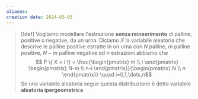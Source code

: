 ```yaml
---
aliases: 
creation date: 2024-03-03
---
```


> [!def]
> Vogliamo modellare l'estrazione **senza reinserimento** di palline, positive o negative, da un urna. Diciamo $X$ la variabile aleatoria che descrive le palline positive estratte in un urna con $N$ palline, $m$ palline positive, $N-m$ palline negative ed $n$ estrazioni abbiamo che
> $$ P \{ X = i \} = \frac{\begin{pmatrix}
> m \\
> i
> \end{pmatrix} \begin{pmatrix}
> N-m \\
> n-i
> \end{pmatrix}}{\begin{pmatrix}
> N \\
> n
> \end{pmatrix}} \quad i=0,1,\dots,n$$
> Se una variabile aleatoria segue questa distribuzione è detta variabile **aleatoria ipergeometrica**
